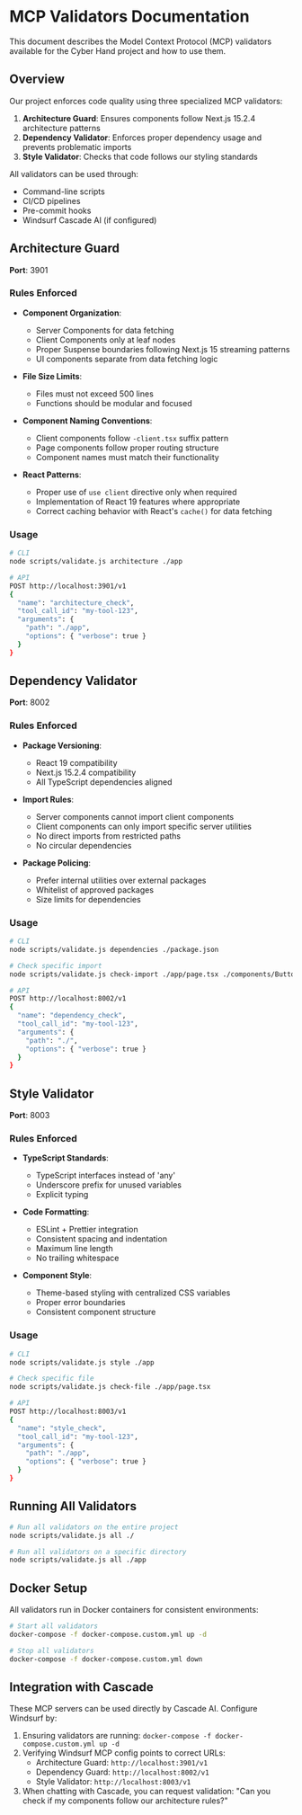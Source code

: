 # MCP Validators Documentation

This document describes the Model Context Protocol (MCP) validators available for the Cyber Hand project and how to use them.

## Overview

Our project enforces code quality using three specialized MCP validators:

1. **Architecture Guard**: Ensures components follow Next.js 15.2.4 architecture patterns
2. **Dependency Validator**: Enforces proper dependency usage and prevents problematic imports
3. **Style Validator**: Checks that code follows our styling standards

All validators can be used through:

- Command-line scripts
- CI/CD pipelines
- Pre-commit hooks
- Windsurf Cascade AI (if configured)

## Architecture Guard

**Port**: 3901

### Rules Enforced

- **Component Organization**:

  - Server Components for data fetching
  - Client Components only at leaf nodes
  - Proper Suspense boundaries following Next.js 15 streaming patterns
  - UI components separate from data fetching logic

- **File Size Limits**:

  - Files must not exceed 500 lines
  - Functions should be modular and focused

- **Component Naming Conventions**:

  - Client components follow `-client.tsx` suffix pattern
  - Page components follow proper routing structure
  - Component names must match their functionality

- **React Patterns**:
  - Proper use of `use client` directive only when required
  - Implementation of React 19 features where appropriate
  - Correct caching behavior with React's `cache()` for data fetching

### Usage

```bash
# CLI
node scripts/validate.js architecture ./app

# API
POST http://localhost:3901/v1
{
  "name": "architecture_check",
  "tool_call_id": "my-tool-123",
  "arguments": {
    "path": "./app",
    "options": { "verbose": true }
  }
}
```

## Dependency Validator

**Port**: 8002

### Rules Enforced

- **Package Versioning**:

  - React 19 compatibility
  - Next.js 15.2.4 compatibility
  - All TypeScript dependencies aligned

- **Import Rules**:

  - Server components cannot import client components
  - Client components can only import specific server utilities
  - No direct imports from restricted paths
  - No circular dependencies

- **Package Policing**:
  - Prefer internal utilities over external packages
  - Whitelist of approved packages
  - Size limits for dependencies

### Usage

```bash
# CLI
node scripts/validate.js dependencies ./package.json

# Check specific import
node scripts/validate.js check-import ./app/page.tsx ./components/Button-client.tsx

# API
POST http://localhost:8002/v1
{
  "name": "dependency_check",
  "tool_call_id": "my-tool-123",
  "arguments": {
    "path": "./",
    "options": { "verbose": true }
  }
}
```

## Style Validator

**Port**: 8003

### Rules Enforced

- **TypeScript Standards**:

  - TypeScript interfaces instead of 'any'
  - Underscore prefix for unused variables
  - Explicit typing

- **Code Formatting**:

  - ESLint + Prettier integration
  - Consistent spacing and indentation
  - Maximum line length
  - No trailing whitespace

- **Component Style**:
  - Theme-based styling with centralized CSS variables
  - Proper error boundaries
  - Consistent component structure

### Usage

```bash
# CLI
node scripts/validate.js style ./app

# Check specific file
node scripts/validate.js check-file ./app/page.tsx

# API
POST http://localhost:8003/v1
{
  "name": "style_check",
  "tool_call_id": "my-tool-123",
  "arguments": {
    "path": "./app",
    "options": { "verbose": true }
  }
}
```

## Running All Validators

```bash
# Run all validators on the entire project
node scripts/validate.js all ./

# Run all validators on a specific directory
node scripts/validate.js all ./app
```

## Docker Setup

All validators run in Docker containers for consistent environments:

```bash
# Start all validators
docker-compose -f docker-compose.custom.yml up -d

# Stop all validators
docker-compose -f docker-compose.custom.yml down
```

## Integration with Cascade

These MCP servers can be used directly by Cascade AI. Configure Windsurf by:

1. Ensuring validators are running: `docker-compose -f docker-compose.custom.yml up -d`
2. Verifying Windsurf MCP config points to correct URLs:
   - Architecture Guard: `http://localhost:3901/v1`
   - Dependency Guard: `http://localhost:8002/v1`
   - Style Validator: `http://localhost:8003/v1`
3. When chatting with Cascade, you can request validation: "Can you check if my components follow our architecture rules?"
